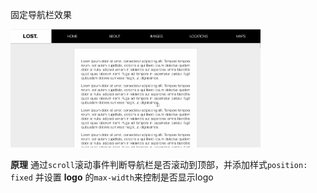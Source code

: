 固定导航栏效果

<img src="./01.gif" width="400">

**原理** 通过`scroll`滚动事件判断导航栏是否滚动到顶部，并添加样式`position: fixed` 并设置 **logo** 的`max-width`来控制是否显示logo 
